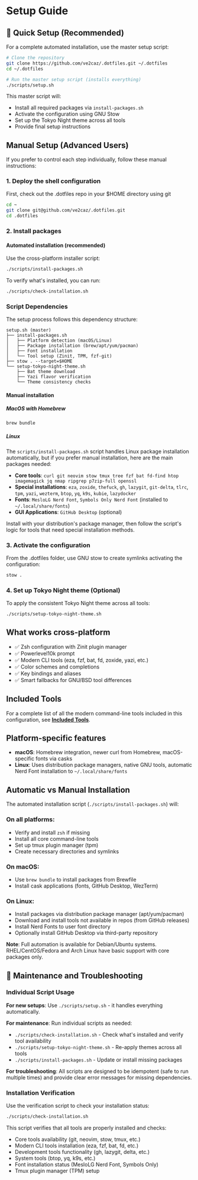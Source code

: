 # Setup Guide

## 🚀 Quick Setup (Recommended)

For a complete automated installation, use the master setup script:

```bash
# Clone the repository
git clone https://github.com/ve2caz/.dotfiles.git ~/.dotfiles
cd ~/.dotfiles

# Run the master setup script (installs everything)
./scripts/setup.sh
```

This master script will:
- Install all required packages via `install-packages.sh`
- Activate the configuration using GNU Stow
- Set up the Tokyo Night theme across all tools
- Provide final setup instructions

## Manual Setup (Advanced Users)

If you prefer to control each step individually, follow these manual instructions:

### 1. Deploy the shell configuration

First, check out the .dotfiles repo in your $HOME directory using git

```bash
cd ~
git clone git@github.com/ve2caz/.dotfiles.git
cd .dotfiles
```

### 2. Install packages

#### Automated installation (recommended)

Use the cross-platform installer script:

```bash
./scripts/install-packages.sh
```

To verify what's installed, you can run:

```bash
./scripts/check-installation.sh
```

### Script Dependencies

The setup process follows this dependency structure:

```
setup.sh (master)
├── install-packages.sh
│   ├── Platform detection (macOS/Linux)
│   ├── Package installation (brew/apt/yum/pacman)
│   ├── Font installation
│   └── Tool setup (Zinit, TPM, fzf-git)
├── stow . --target=$HOME
└── setup-tokyo-night-theme.sh
    ├── Bat theme download
    ├── Yazi flavor verification
    └── Theme consistency checks
```

#### Manual installation

##### MacOS with Homebrew

```bash
brew bundle
```

##### Linux

The `scripts/install-packages.sh` script handles Linux package installation automatically, but if you prefer manual installation, here are the main packages needed:

- **Core tools**: `curl git neovim stow tmux tree fzf bat fd-find htop imagemagick jq nmap ripgrep p7zip-full openssl`
- **Special installations**: `eza`, `zoxide`, `thefuck`, `gh`, `lazygit`, `git-delta`, `tlrc`, `tpm`, `yazi`, `wezterm`, `btop`, `yq`, `k9s`, `kubie`, `lazydocker`
- **Fonts**: `MesloLG Nerd Font`, `Symbols Only Nerd Font` (installed to `~/.local/share/fonts`)
- **GUI Applications**: `GitHub Desktop` (optional)

Install with your distribution's package manager, then follow the script's logic for tools that need special installation methods.

### 3. Activate the configuration

From the .dotfiles folder, use GNU stow to create symlinks activating the configuration:

```bash
stow .
```

### 4. Set up Tokyo Night theme (Optional)

To apply the consistent Tokyo Night theme across all tools:

```bash
./scripts/setup-tokyo-night-theme.sh
```

## What works cross-platform

- ✅ Zsh configuration with Zinit plugin manager
- ✅ Powerlevel10k prompt
- ✅ Modern CLI tools (eza, fzf, bat, fd, zoxide, yazi, etc.)
- ✅ Color schemes and completions
- ✅ Key bindings and aliases
- ✅ Smart fallbacks for GNU/BSD tool differences

## Included Tools

For a complete list of all the modern command-line tools included in this configuration, see **[Included Tools](tools.md)**.

## Platform-specific features

- **macOS**: Homebrew integration, newer curl from Homebrew, macOS-specific fonts via casks
- **Linux**: Uses distribution package managers, native GNU tools, automatic Nerd Font installation to `~/.local/share/fonts`

## Automatic vs Manual Installation

The automated installation script (`./scripts/install-packages.sh`) will:

### On all platforms:
- Verify and install `zsh` if missing
- Install all core command-line tools
- Set up tmux plugin manager (tpm)
- Create necessary directories and symlinks

### On macOS:
- Use `brew bundle` to install packages from Brewfile
- Install cask applications (fonts, GitHub Desktop, WezTerm)

### On Linux:
- Install packages via distribution package manager (apt/yum/pacman)
- Download and install tools not available in repos (from GitHub releases)
- Install Nerd Fonts to user font directory
- Optionally install GitHub Desktop via third-party repository

**Note**: Full automation is available for Debian/Ubuntu systems. RHEL/CentOS/Fedora and Arch Linux have basic support with core packages only.

## 🔧 Maintenance and Troubleshooting

### Individual Script Usage

**For new setups**: Use `./scripts/setup.sh` - it handles everything automatically.

**For maintenance**: Run individual scripts as needed:
- `./scripts/check-installation.sh` - Check what's installed and verify tool availability
- `./scripts/setup-tokyo-night-theme.sh` - Re-apply themes across all tools
- `./scripts/install-packages.sh` - Update or install missing packages

**For troubleshooting**: All scripts are designed to be idempotent (safe to run multiple times) and provide clear error messages for missing dependencies.

### Installation Verification

Use the verification script to check your installation status:

```bash
./scripts/check-installation.sh
```

This script verifies that all tools are properly installed and checks:
- Core tools availability (git, neovim, stow, tmux, etc.)
- Modern CLI tools installation (eza, fzf, bat, fd, etc.) 
- Development tools functionality (gh, lazygit, delta, etc.)
- System tools (btop, yq, k9s, etc.)
- Font installation status (MesloLG Nerd Font, Symbols Only)
- Tmux plugin manager (TPM) setup
